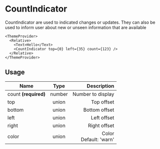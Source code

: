 <!-- 
This is an auto-generated markdown. 
You can change it in "src/molecules/CountIndicator.js" and run build:docs to update this file.
-->
# CountIndicator
CountIndicator are used to indicated changes or updates. They can also be
used to inform user about new or unseen information that are available

```example
<ThemeProvider>
  <Relative>
    <Text>Hello</Text>
    <CountIndicator top={0} left={35} count={123} />
  </Relative>
</ThemeProvider>
```
## Usage
| Name        | Type           | Description  |
| ----------- |:--------------:| ------------:|
|count **(required)**|number|Number to display
|top|union|Top offset
|bottom|union|Bottom offset
|left|union|Left offset
|right|union|Right offset
|color|union|Color<br>Default: 'warn'
